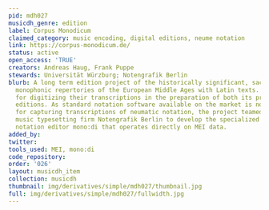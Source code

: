 ```yaml
---
pid: mdh027
musicdh_genre: edition
label: Corpus Monodicum
claimed_category: music encoding, digital editions, neume notation
link: https://corpus-monodicum.de/
status: active
open_access: 'TRUE'
creators: Andreas Haug, Frank Puppe
stewards: Universität Würzburg; Notengrafik Berlin
blurb: A long term edition project of the historically significant, sacred and secular
  monophonic repertories of the European Middle Ages with Latin texts. It chose MEI
  for digitizing their transcriptions in the preparation of both its print and digital
  editions. As standard notation software available on the market is not well suited
  for capturing transcriptions of neumatic notation, the project teamed up with the
  music typesetting firm Notengrafik Berlin to develop the specialized browser-based
  notation editor mono:di that operates directly on MEI data.
added_by:
twitter:
tools_used: MEI, mono:di
code_repository:
order: '026'
layout: musicdh_item
collection: musicdh
thumbnail: img/derivatives/simple/mdh027/thumbnail.jpg
full: img/derivatives/simple/mdh027/fullwidth.jpg
---
```

